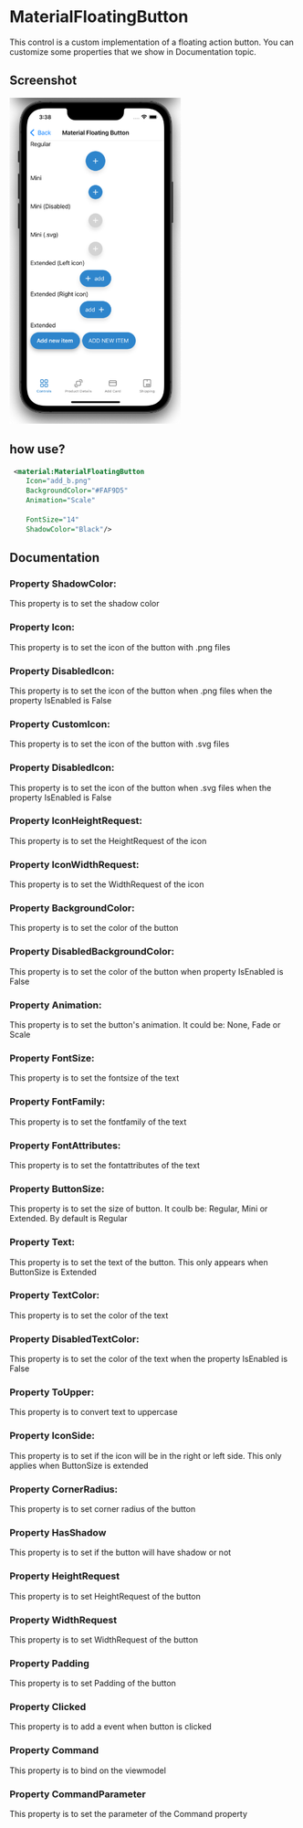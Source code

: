 # MaterialFloatingButton
This control is a custom implementation of a floating action button. You can customize some properties that we show in Documentation topic. 

## Screenshot
<img src="https://github.com/HorusSoftwareUY/MaterialDesignControlsPlugin/blob/master/screenshots/floating_button.png" width="300">

## how use?
```XML
 <material:MaterialFloatingButton
    Icon="add_b.png"
    BackgroundColor="#FAF9D5"
    Animation="Scale"

    FontSize="14"
    ShadowColor="Black"/>
```

## Documentation

### Property ShadowColor:
This property is to set the shadow color

### Property Icon:
This property is to set the icon of the button with .png files

### Property DisabledIcon:
This property is to set the icon of the button when .png files when the property IsEnabled is False

### Property CustomIcon:
This property is to set the icon of the button with .svg files

### Property DisabledIcon:
This property is to set the icon of the button when .svg files when the property IsEnabled is False

### Property IconHeightRequest:
This property is to set the HeightRequest of the icon

### Property IconWidthRequest:
This property is to set the WidthRequest of the icon

### Property BackgroundColor:
This property is to set the color of the button

### Property DisabledBackgroundColor:
This property is to set the color of the button when property IsEnabled is False

### Property Animation:
This property is to set the button's animation. It could be: None, Fade or Scale

### Property FontSize:
This property is to set the fontsize of the text

### Property FontFamily:
This property is to set the fontfamily of the text

### Property FontAttributes:
This property is to set the fontattributes of the text

### Property ButtonSize:
This property is to set the size of button. It coulb be: Regular, Mini or Extended. By default is Regular

### Property Text:
This property is to set the text of the button. This only appears when ButtonSize is Extended

### Property TextColor:
This property is to set the color of the text

### Property DisabledTextColor:
This property is to set the color of the text when the property IsEnabled is False

### Property ToUpper:
This property is to convert text to uppercase

### Property IconSide:
This property is to set if the icon will be in the right or left side. This only applies when ButtonSize is extended

### Property CornerRadius:
This property is to set corner radius of the button

### Property HasShadow 
This property is to set if the button will have shadow or not

### Property HeightRequest
This property is to set HeightRequest of the button

### Property WidthRequest
This property is to set WidthRequest of the button

### Property Padding
This property is to set Padding of the button

### Property Clicked
This property is to add a event when button is clicked

### Property Command
This property is to bind on the viewmodel

### Property CommandParameter
This property is to set the parameter of the Command property








